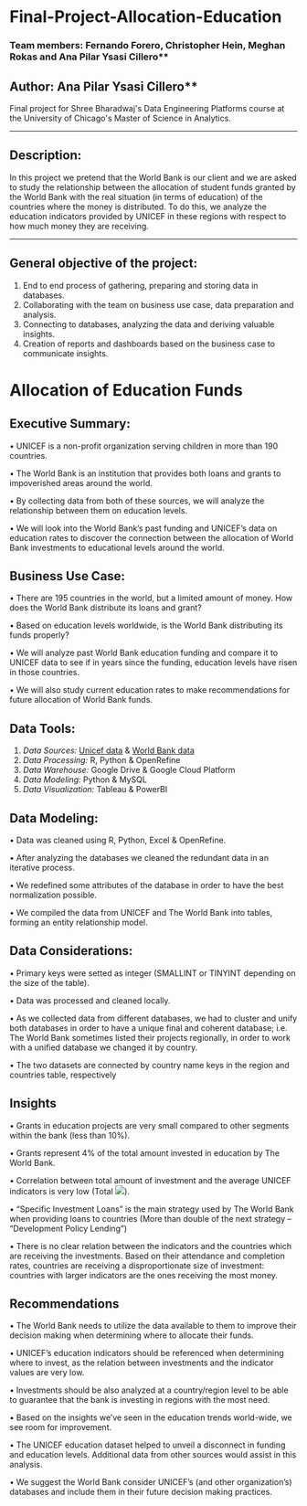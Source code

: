 # Final-Project-Allocation-Education

### Team members: Fernando Forero, Christopher Hein, Meghan Rokas and Ana Pilar Ysasi Cillero**

## Author: Ana Pilar Ysasi Cillero**

Final project for Shree Bharadwaj's Data Engineering Platforms course at the University of Chicago's Master of Science in Analytics.

---
## Description:

In this project we pretend that the World Bank is our client and we are asked to study the relationship between the allocation of student funds granted by the World Bank with the real situation (in terms of education) of the countries where the money is distributed. To do this, we analyze the education indicators provided by UNICEF in these regions with respect to how much money they are receiving.

---

## General objective of the project:
1. End to end process of gathering, preparing and storing data in databases.
2. Collaborating with the team on business use case, data preparation and analysis.
3. Connecting to databases, analyzing the data and deriving valuable insights.
4. Creation of reports and dashboards based on the business case to communicate insights.

# Allocation of Education Funds
## Executive Summary:
• UNICEF is a non-profit organization serving children in more than 190 countries.

• The World Bank is an institution that provides both loans and grants to impoverished areas around the world.

• By collecting data from both of these sources, we will analyze the relationship between them on education levels.

• We will look into the World Bank’s past funding and UNICEF’s data on education rates to discover the connection between the allocation of World Bank investments to educational levels around the world.

## Business Use Case:
• There are 195 countries in the world, but a limited amount of money. How does the World Bank distribute its loans and grant? 

• Based on education levels worldwide, is the World Bank distributing its funds properly?

• We will analyze past World Bank education funding and compare it to UNICEF data to see if in years since the funding, education levels have risen in those countries.

• We will also study current education rates to make recommendations for future allocation of World Bank funds.

## Data Tools:
1. *Data Sources:* [Unicef data](https://data.unicef.org/dv_index/) & [World Bank data](https://projects.worldbank.org/en/projects-operations/projects-list)
2. *Data Processing:* R, Python & OpenRefine
3. *Data Warehouse:* Google Drive & Google Cloud Platform
4. *Data Modeling:* Python & MySQL
5. *Data Visualization:* Tableau & PowerBI

## Data Modeling:
• Data was cleaned using R, Python, Excel & OpenRefine.

• After analyzing the databases we cleaned the redundant data in an iterative process.

• We redefined some attributes of the database in order to have the best normalization possible.

• We compiled the data from UNICEF and The World Bank into tables, forming an entity relationship model.

## Data Considerations:
• Primary keys were setted as integer (SMALLINT or TINYINT depending on the size of the table).

• Data was processed and cleaned locally.

• As we collected data from different databases, we had to cluster and unify both databases in order to have a unique final and coherent database; i.e. The World Bank sometimes listed their projects regionally, in order to work with a unified database we changed it by country.

• The two datasets are connected by country name keys in the region and countries table, respectively

## Insights
• Grants in education projects are very small compared to other segments within the bank (less than 10%).

• Grants represent 4% of the total amount invested in education by The World Bank.

• Correlation between total amount of investment and the average UNICEF indicators is very low (Total <img src="https://render.githubusercontent.com/render/math?math=R^2 = 0.04">).

• “Specific Investment Loans” is the main strategy used by The World Bank when providing loans to countries (More than double of the next strategy – “Development Policy Lending”)

• There is no clear relation between the indicators and the countries which are receiving the investments. Based on their attendance and completion rates, countries are receiving a disproportionate size of investment: countries with larger indicators are the ones receiving the most money.

## Recommendations
• The World Bank needs to utilize the data available to them to improve their decision making when determining where to allocate their funds.

• UNICEF’s education indicators should be referenced when determining where to invest, as the relation between investments and the indicator values are very low.

• Investments should be also analyzed at a country/region level to be able to guarantee that the bank is investing in regions with the most need. 

•  Based on the insights we’ve seen in the education trends world-wide, we see room for improvement. 

•  The UNICEF education dataset helped to unveil a disconnect in funding and education levels. Additional data from other sources would assist in this analysis.

•  We suggest the World Bank consider UNICEF’s (and other organization’s) databases and include them in their future decision making practices.

